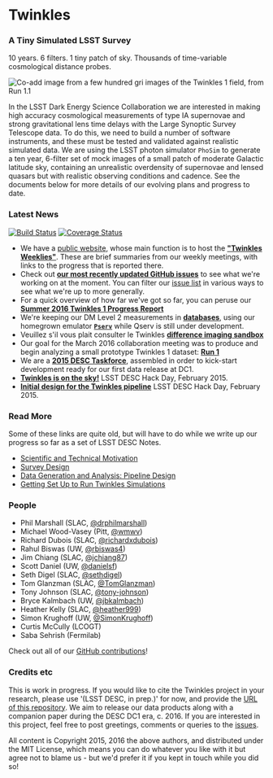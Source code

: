 # Twinkles
### A Tiny Simulated LSST Survey

10 years. 6 filters. 1 tiny patch of sky. Thousands of time-variable cosmological distance probes.

![Co-add image from a few hundred *gri* images of the Twinkles 1 field, from Run 1.1 ](https://cloud.githubusercontent.com/assets/945715/14874645/529e031a-0cb7-11e6-92a7-a000c8514d11.png)

In the LSST Dark Energy Science Collaboration we are interested in
making high accuracy cosmological measurements of type IA supernovae and
strong gravitational lens time delays with the Large Synoptic Survey
Telescope data. To do this, we need to build a number of software
instruments, and these must be tested and validated against realistic
simulated data. We are using the LSST photon simulator `PhoSim` to
generate a ten year, 6-filter set of mock images of a small patch of
moderate Galactic latitude sky, containing an unrealistic overdensity of
supernovae and lensed quasars but with realistic observing conditions
and cadence. See the documents below for more details of our evolving
plans and progress to date.

### Latest News

[![Build Status](https://travis-ci.org/LSSTDESC/Twinkles.svg?branch=master)](https://travis-ci.org/LSSTDESC/Twinkles) [![Coverage Status](https://coveralls.io/repos/github/LSSTDESC/Twinkles/badge.svg?branch=master)](https://coveralls.io/github/LSSTDESC/Twinkles?branch=master)

* We have a [public website](https://darkenergysciencecollaboration.github.io/Twinkles/), whose main function is to host the **["Twinkles Weeklies"](https://darkenergysciencecollaboration.github.io/Twinkles/weekly/index.html)**. These are brief summaries from our weekly meetings, with links to the progress that is reported there.
* Check out **[our most recently updated GitHub issues](https://github.com/DarkEnergyScienceCollaboration/Twinkles/issues?q=is%3Aissue+is%3Aopen+sort%3Aupdated-desc)** to see what we're working on at the moment. You can filter our [issue list](https://github.com/DarkEnergyScienceCollaboration/Twinkles) in various ways to see what we're up to more generally.
* For a quick overview of how far we've got so far, you can peruse our **[Summer 2016 Twinkles 1 Progress Report](https://github.com/DarkEnergyScienceCollaboration/Twinkles/blob/master/doc/Summary_2016Q2.md)**
* We're keeping our DM Level 2 measurements in **[databases](https://github.com/DarkEnergyScienceCollaboration/Twinkles/blob/master/doc/Database.md)**, using our homegrown emulator **[`Pserv`](https://github.com/DarkEnergyScienceCollaboration/Pserv)** while Qserv is still under development.
* Veuillez s'il vous plait consulter le Twinkles **[difference imaging sandbox](https://github.com/DarkEnergyScienceCollaboration/Twinkles/wiki/A-sandbox-for-difference-imaging)**
* Our goal for the March 2016 collaboration meeting was to produce and begin analyzing a small prototype Twinkles 1 dataset: **[Run 1](https://github.com/DarkEnergyScienceCollaboration/Twinkles/blob/master/doc/Run1.md)**
* We are a **[2015 DESC Taskforce](https://github.com/DarkEnergyScienceCollaboration/Twinkles/blob/master/doc/Taskforce2015_Twinkles.md)**, assembled in order to kick-start development ready for our first data release at DC1.
* **[Twinkles is on the sky!](http://github.com/DarkEnergyScienceCollaboration/Twinkles/blob/master/examples/notebooks/First%20Light.ipynb)**  LSST DESC Hack Day, February 2015.
* **[Initial design for the Twinkles pipeline](https://confluence.slac.stanford.edu/display/LSSTDESC/Twinkles+flow+chart)** LSST DESC Hack Day, February 2015.


### Read More

Some of these links are quite old, but will have to do while we write
up our progress so far as a set of LSST DESC Notes.
* [Scientific and Technical Motivation](https://github.com/DarkEnergyScienceCollaboration/Twinkles/blob/master/doc/Motivation.md)
* [Survey Design](https://github.com/DarkEnergyScienceCollaboration/Twinkles/blob/master/doc/Design.md)
* [Data Generation and Analysis: Pipeline Design](https://github.com/DarkEnergyScienceCollaboration/Twinkles/blob/master/doc/Organisation.md)
* [Getting Set Up to Run Twinkles Simulations](https://github.com/DarkEnergyScienceCollaboration/Twinkles/blob/master/doc/Setup.md)


### People

* Phil Marshall (SLAC,
[@drphilmarshall](https://github.com/DarkEnergyScienceCollaboration/Twinkles/issues?q=assignee%3Adrphilmarshall))
* Michael Wood-Vasey (Pitt,
[@wmwv](https://github.com/DarkEnergyScienceCollaboration/Twinkles/issues?q=assignee%3Awmwv))
* Richard Dubois (SLAC,
[@richardxdubois](https://github.com/DarkEnergyScienceCollaboration/Twinkles/issues?q=assignee%3Arichardxdubois))
* Rahul Biswas (UW,
[@rbiswas4](https://github.com/DarkEnergyScienceCollaboration/Twinkles/issues?q=assignee%3Arbiswas4))
* Jim Chiang (SLAC,
[@jchiang87](https://github.com/DarkEnergyScienceCollaboration/Twinkles/issues?q=assignee%3Ajchiang87))
* Scott Daniel (UW,
[@danielsf](https://github.com/DarkEnergyScienceCollaboration/Twinkles/issues?q=assignee%3Adanielsf))
* Seth Digel (SLAC,
[@sethdigel](https://github.com/DarkEnergyScienceCollaboration/Twinkles/issues?q=assignee%3Asethdigel))
* Tom Glanzman (SLAC,
[@TomGlanzman](https://github.com/DarkEnergyScienceCollaboration/Twinkles/issues?q=assignee%3ATomGlanzman))
* Tony Johnson (SLAC,
[@tony-johnson](https://github.com/DarkEnergyScienceCollaboration/Twinkles/issues?q=assignee%3Atony-johnson))
* Bryce Kalmbach (UW,
[@jbkalmbach](https://github.com/DarkEnergyScienceCollaboration/Twinkles/issues?q=assignee%3Ajbkalmbach))
* Heather Kelly (SLAC, [@heather999](https://github.com/DarkEnergyScienceCollaboration/Twinkles/issues?q=assignee%3Aheather999))
* Simon Krughoff (UW,
[@SimonKrughoff](https://github.com/DarkEnergyScienceCollaboration/Twinkles/issues?q=assignee%3ASimonKrughoff))
* Curtis McCully (LCOGT)
* Saba Sehrish (Fermilab)


Check out all of our [GitHub contributions](https://github.com/DarkEnergyScienceCollaboration/Twinkles/graphs/contributors)!

### Credits etc

This is work in progress. If you would like to cite the Twinkles project in your research, please use '(LSST DESC, in prep.)' for now, and provide the [URL of this repository](https://github.com/DarkEnergyScienceCollaboration/Twinkles). We aim to release our data products along with a companion paper during the DESC DC1 era, c. 2016. If you are interested in this project, feel free to post greetings, comments or queries to the [issues](https://github.com/DarkEnergyScienceCollaboration/Twinkles/issues).  

All content is Copyright 2015, 2016 the above authors, and distributed under the MIT License, which means you can do whatever you like with it but agree not to blame us - but we'd prefer it if you kept in touch while you did so!
